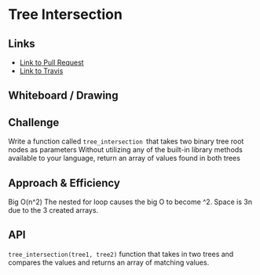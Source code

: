 # Tree Intersection

## Links

-   [Link to Pull Request](https://github.com/morgan-401-advanced-javascript/data-structures-and-algorithms/pull/18)
-   [Link to Travis](https://travis-ci.com/morgan-401-advanced-javascript/data-structures-and-algorithms/builds/145869325)


## Whiteboard / Drawing

<!-- Photo of your whiteboard or drawing -->

## Challenge

Write a function called `tree_intersection `that takes two binary tree root nodes as parameters
Without utilizing any of the built-in library methods available to your language, return an array of values found in both trees

## Approach & Efficiency

Big O(n^2) The nested for loop causes the big O to become ^2. Space is 3n due to the 3 created arrays. 

## API

`tree_intersection(tree1, tree2)` function that takes in two trees and compares the values and returns an array of matching values. 